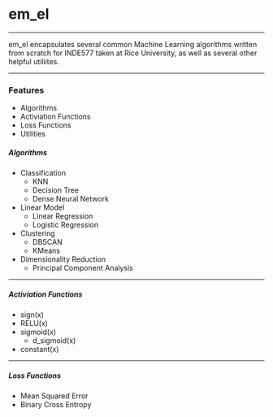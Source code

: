 # em_el
___
em_el encapsulates several common Machine Learning algorithms written from scratch for INDE577 taken at Rice University, as well as several other helpful utiliites.

___

### Features
- Algorithms
- Activiation Functions
- Loss Functions
- Utilities


##### Algorithms
- Classification
  - KNN
  - Decision Tree
  - Dense Neural Network
- Linear Model
  - Linear Regression
  - Logistic Regression
- Clustering
  - DBSCAN
  - KMeans
- Dimensionality Reduction
  - Principal Component Analysis
___

##### Activiation Functions
- sign(x)
- RELU(x)
- sigmoid(x)
  - d_sigmoid(x)
- constant(x)

___

##### Loss Functions
- Mean Squared Error
- Binary Cross Entropy


